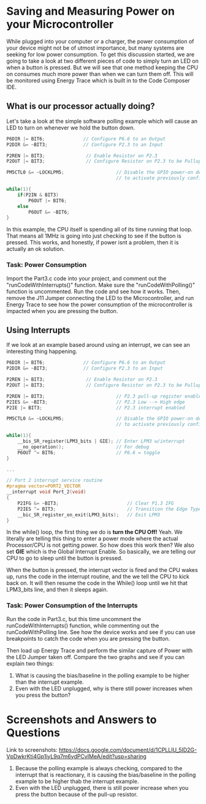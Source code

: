 # Saving and Measuring Power on your Microcontroller
While plugged into your computer or a charger, the power consumption of your device might not be of utmost importance, but many systems are seeking for low power consumption. To get this discussion started, we are going to take a look at two different pieces of code to simply turn an LED on when a button is pressed. But we will see that one method keeping the CPU on consumes much more power than when we can turn them off. This will be monitored using Energy Trace which is built in to the Code Composer IDE.

## What is our processor actually doing?

Let's take a look at the simple software polling example which will cause an LED to turn on whenever we hold the button down.

```c
P6DIR |= BIT6;              // Configure P6.6 to an Output
P2DIR &= ~BIT3;             // Configure P2.3 to an Input

P2REN |= BIT3;               // Enable Resistor on P2.3
P2OUT |= BIT3;               // Configure Resistor on P2.3 to be Pullup

PM5CTL0 &= ~LOCKLPM5;                   // Disable the GPIO power-on default high-impedance mode
                                        // to activate previously configured port settings

while(1){
    if(P2IN & BIT3)
        P6OUT |= BIT6;
    else
        P6OUT &= ~BIT6;
}
```
In this example, the CPU itself is spending all of its time running that loop. That means all 1MHz is going into just checking to see if the button is pressed. This works, and honestly, if power isnt a problem, then it is actually an ok solution.

### Task: Power Consumption

Import the Part3.c code into your project, and comment out the "runCodeWithInterrupts()" function. Make sure the "runCodeWithPolling()" function is uncommented. Run the code and see how it works. Then, remove the J11 Jumper connecting the LED to the Microcontroller, and run Energy Trace to see how the power consumption of the microcontroller is impacted when you are pressing the button.

## Using Interrupts
If we look at an example based around using an interrupt, we can see an interesting thing happening.

```c
P6DIR |= BIT6;              // Configure P6.6 to an Output
P2DIR &= ~BIT3;             // Configure P2.3 to an Input

P2REN |= BIT3;               // Enable Resistor on P2.3
P2OUT |= BIT3;               // Configure Resistor on P2.3 to be Pullup

P2REN |= BIT3;                          // P2.3 pull-up register enable
P2IES &= ~BIT3;                         // P2.3 Low --> High edge
P2IE |= BIT3;                           // P2.3 interrupt enabled

PM5CTL0 &= ~LOCKLPM5;                   // Disable the GPIO power-on default high-impedance mode
                                        // to activate previously configured port settings

while(1){
    __bis_SR_register(LPM3_bits | GIE); // Enter LPM3 w/interrupt
    __no_operation();                   // For debug
    P6OUT ^= BIT6;                      // P6.6 = toggle
}

...

// Port 2 interrupt service routine
#pragma vector=PORT2_VECTOR
__interrupt void Port_2(void)
{
    P2IFG &= ~BIT3;                         // Clear P1.3 IFG
    P2IES ^= BIT3;                          // Transition the Edge Type (Low --> High, or High --> Low)
    __bic_SR_register_on_exit(LPM3_bits);   // Exit LPM3
}
```

In the while() loop, the first thing we do is **turn the CPU Off!** Yeah. We literally are telling this thing to enter a power mode where the actual Processor/CPU is not getting power. So how does this work then? We also set **GIE** which is the Global Interrupt Enable. So basically, we are telling our CPU to go to sleep until the button is pressed.

When the button is pressed, the interrupt vector is fired and the CPU wakes up, runs the code in the interrupt routine, and the we tell the CPU to kick back on. It will then resume the code in the While() loop until we hit that LPM3_bits line, and then it sleeps again.

### Task: Power Consumption of the Interrupts
Run the code in Part3.c, but this time uncomment the runCodeWithInterrupts() function, while commenting out the runCodeWithPolling line. See how the device works and see if you can use breakpoints to catch the code when you are pressing the button.

Then load up Energy Trace and perform the similar capture of Power with the LED Jumper taken off. Compare the two graphs and see if you can explain two things:
1. What is causing the bias/baseline in the polling example to be higher than the interrupt example.
2. Even with the LED unplugged, why is there still power increases when you press the button?


# Screenshots and Answers to Questions
Link to screenshots: https://docs.google.com/document/d/1CPLLIU_5ID2G-VpDwkrKti4Gp1iyL9q7m6ydPCvIMeA/edit?usp=sharing

1. Because the polling example is always checking, compared to the interrupt that is reactionary, it is causing the bias/baseline in the polling example to be higher thab the interrupt example.
2. Even with the LED unplugged, there is still power increase when you press the button because of the pull-up resistor.


